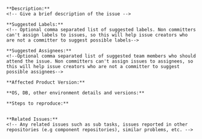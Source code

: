 
    **Description:**
    <!-- Give a brief description of the issue -->

    **Suggested Labels:**
    <!-- Optional comma separated list of suggested labels. Non committers can't assign labels to issues, so this will help issue creators who are not a committer to suggest possible labels-->

    **Suggested Assignees:**
    <!--Optional comma separated list of suggested team members who should attend the issue. Non committers can't assign issues to assignees, so this will help issue creators who are not a committer to suggest possible assignees-->

    **Affected Product Version:**

    **OS, DB, other environment details and versions:**    

    **Steps to reproduce:**


    **Related Issues:**
    <!-- Any related issues such as sub tasks, issues reported in other repositories (e.g component repositories), similar problems, etc. -->

    